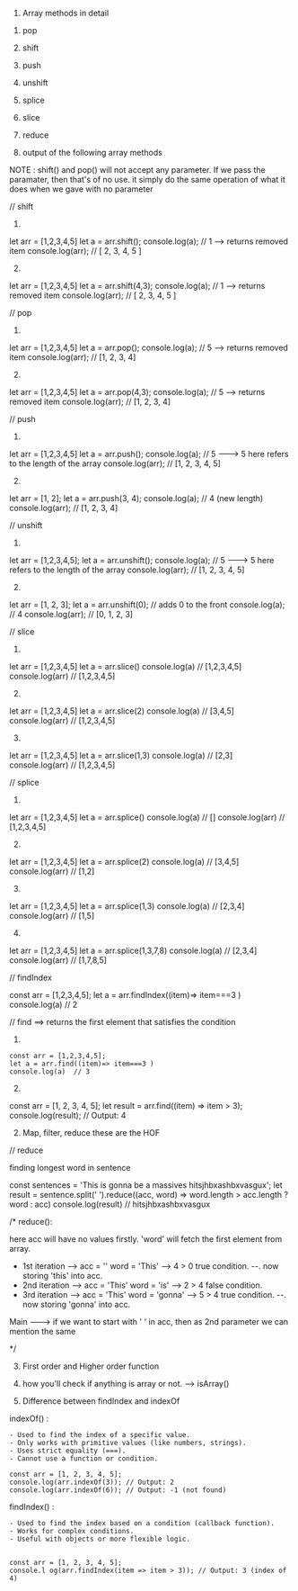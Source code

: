 
1) Array methods in detail

1. pop
2. shift
3. push
4. unshift
5. splice
6. slice
7. reduce




1. output of the following array methods



NOTE : shift() and pop() will not accept any parameter. If we pass the paramater, then that's of no use. it simply do the same operation of what it does when we gave with no parameter



// shift

1)
  let arr = [1,2,3,4,5]
  let a = arr.shift();
  console.log(a);      // 1     --> returns removed item
  console.log(arr);    // [ 2, 3, 4, 5 ]

2)
  let arr = [1,2,3,4,5]
  let a = arr.shift(4,3);
  console.log(a);      // 1     --> returns removed item
  console.log(arr);    // [ 2, 3, 4, 5 ]



// pop

1)
  let arr = [1,2,3,4,5]
  let a = arr.pop();
  console.log(a);     // 5     --> returns removed item
  console.log(arr);   // [1, 2, 3, 4]

2)
  let arr = [1,2,3,4,5]
  let a = arr.pop(4,3);
  console.log(a);     // 5     --> returns removed item
  console.log(arr);  // [1, 2, 3, 4]




// push

1)
  let arr = [1,2,3,4,5]
  let a = arr.push();
  console.log(a);     // 5     --->  5 here refers to the length of the array
  console.log(arr);   // [1, 2, 3, 4, 5]

2)
  let arr = [1, 2];
  let a = arr.push(3, 4);
  console.log(a);     // 4 (new length)
  console.log(arr);   // [1, 2, 3, 4]





// unshift

1)
  let arr = [1,2,3,4,5];
  let a = arr.unshift();
  console.log(a);      // 5     --->  5 here refers to the length of the array
  console.log(arr);    // [1, 2, 3, 4, 5]


2)
  let arr = [1, 2, 3];
  let a = arr.unshift(0); // adds 0 to the front
  console.log(a);         // 4
  console.log(arr);       // [0, 1, 2, 3]





// slice

1) 
  let arr = [1,2,3,4,5]
  let a = arr.slice() 
  console.log(a)  // [1,2,3,4,5]
  console.log(arr) // [1,2,3,4,5]


2) 
  let arr = [1,2,3,4,5]
  let a = arr.slice(2) 
  console.log(a)  // [3,4,5]
  console.log(arr) // [1,2,3,4,5]


3)
  let arr = [1,2,3,4,5]
  let a = arr.slice(1,3) 
  console.log(a)  // [2,3]
  console.log(arr) // [1,2,3,4,5]





// splice

1) 
  let arr = [1,2,3,4,5]
  let a = arr.splice() 
  console.log(a)  // []
  console.log(arr) // [1,2,3,4,5]


2)
  let arr = [1,2,3,4,5]
  let a = arr.splice(2) 
  console.log(a)  // [3,4,5]
  console.log(arr) // [1,2]


3)
  let arr = [1,2,3,4,5]
  let a = arr.splice(1,3) 
  console.log(a)  // [2,3,4]
  console.log(arr) // [1,5]

4)
  let arr = [1,2,3,4,5]
  let a = arr.splice(1,3,7,8) 
  console.log(a)  // [2,3,4]
  console.log(arr) // [1,7,8,5]






// findIndex

  const arr = [1,2,3,4,5];
  let a = arr.findIndex((item)=> item===3 )
  console.log(a)  // 2




// find
        ==>   returns the first element that satisfies the condition


  1)

    const arr = [1,2,3,4,5];
    let a = arr.find((item)=> item===3 )
    console.log(a)  // 3

  2)

  const arr = [1, 2, 3, 4, 5];
  let result = arr.find((item) => item > 3);
  console.log(result); // Output: 4






2) Map, filter, reduce these are the HOF



// reduce

finding longest word in sentence

  const sentences = 'This is gonna be a massives hitsjhbxashbxvasgux';
  let result = sentence.split(' ').reduce((acc, word) => word.length > acc.length ? word : acc)
  console.log(result) // hitsjhbxashbxvasgux

/*
reduce():

here acc will have no values firstly. 'word' will fetch the first element from array.

   - 1st iteration --> acc = '' word = 'This'  --> 4 > 0 true condition. --. now storing 'this' into acc.
   - 2nd iteration --> acc = 'This' word = 'is'  --> 2 > 4 false condition. 
   - 3rd iteration --> acc = 'This' word = 'gonna'  --> 5 > 4 true condition. --. now storing 'gonna' into acc.


Main ---> if we want to start with ' ' in acc, then as 2nd parameter we can mention the same

*/









3) First order and Higher order function


4) how you'll check if anything is array or not. --> isArray()


5) Difference between findIndex and indexOf 

  indexOf() :

    - Used to find the index of a specific value.
    - Only works with primitive values (like numbers, strings).
    - Uses strict equality (===).
    - Cannot use a function or condition.

    const arr = [1, 2, 3, 4, 5];
    console.log(arr.indexOf(3)); // Output: 2
    console.log(arr.indexOf(6)); // Output: -1 (not found)



  findIndex() :

    - Used to find the index based on a condition (callback function).
    - Works for complex conditions.
    - Useful with objects or more flexible logic.


    const arr = [1, 2, 3, 4, 5];
    console.l og(arr.findIndex(item => item > 3)); // Output: 3 (index of 4)



